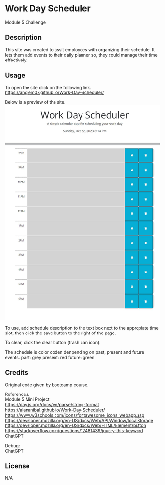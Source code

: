 # Work Day Scheduler
Module 5 Challenge

## Description
This site was created to assit employees with organizing their schedule. It lets them add events to their daily planner so, they could manage their time effectively.

## Usage
To open the site click on the following link.\
https://angiem07.github.io/Work-Day-Scheduler/

Below is a preview of the site.
![alt text](./assets/images/site-ss.JPG)

To use, add schedule description to the text box next to the appropiate time slot, then click the save button to the right of the page.

To clear, click the clear button (trash can icon).

The schedule is color coden denpending on past, present and future events.
past: grey
present: red
future: green

## Credits
Original code given by bootcamp course.

References:\
Module 5 Mini Project\
https://day.js.org/docs/en/parse/string-format \
https://alananibal.github.io/Work-Day-Scheduler/ \
https://www.w3schools.com/icons/fontawesome_icons_webapp.asp \
https://developer.mozilla.org/en-US/docs/Web/API/Window/localStorage \
https://developer.mozilla.org/en-US/docs/Web/HTML/Element/button \
https://stackoverflow.com/questions/12481439/jquery-this-keyword \
ChatGPT 

Debug:\
ChatGPT

## License
N/A




